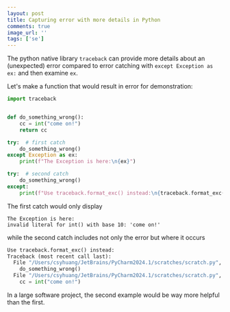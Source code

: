 ```yaml
---
layout: post
title: Capturing error with more details in Python
comments: true
image_url: ''
tags: ['se']
---
```


The python native library `traceback` can provide more details about an (unexpected) error compared to error catching with `except Exception as ex:` and then examine `ex`. 

Let's make a function that would result in error for demonstration:

```python
import traceback


def do_something_wrong():
    cc = int("come on!")
    return cc

try:  # first catch
    do_something_wrong()
except Exception as ex:
    print(f"The Exception is here:\n{ex}")

try:  # second catch
    do_something_wrong()
except:
    print(f"Use traceback.format_exc() instead:\n{traceback.format_exc()}")
```

The first catch would only display
```
The Exception is here:
invalid literal for int() with base 10: 'come on!'
```

while the second catch includes not only the error but where it occurs
```python
Use traceback.format_exc() instead:
Traceback (most recent call last):
  File "/Users/csyhuang/JetBrains/PyCharm2024.1/scratches/scratch.py", line 16, in <module>
    do_something_wrong()
  File "/Users/csyhuang/JetBrains/PyCharm2024.1/scratches/scratch.py", line 5, in do_something_wrong
    cc = int("come on!")
```

In a large software project, the second example would be way more helpful than the first.